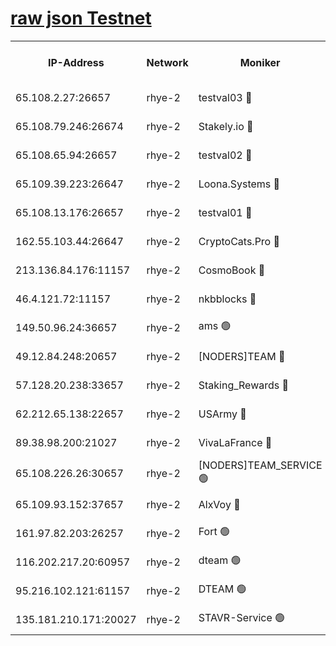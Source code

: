 
[raw json Testnet](https://rpc-check.quickt.stavr.tech/quickt/rpc-quickt-result.json)
=


<table><tr><th>IP-Address</th><th>Network</th><th>Moniker</th><th>Latest Block Height</th><th>Earliest Block Height</th><th>Catching Up</th><th>Tx Index</th><th>Voting Power</th><th>Scan Time</th></tr><tr><td>65.108.2.27:26657</td><td>rhye-2</td><td>testval03 🔴</td><td>669645</td><td>1</td><td>False</td><td>on</td><td>11002050</td><td>2024-02-05T15:22:39.051261450UTC</td></tr><tr><td>65.108.79.246:26674</td><td>rhye-2</td><td>Stakely.io 🔴</td><td>669645</td><td>1</td><td>False</td><td>on</td><td>10010</td><td>2024-02-05T15:22:43.525397693UTC</td></tr><tr><td>65.108.65.94:26657</td><td>rhye-2</td><td>testval02 🔴</td><td>669646</td><td>1</td><td>False</td><td>on</td><td>11002050</td><td>2024-02-05T15:22:46.306817220UTC</td></tr><tr><td>65.109.39.223:26647</td><td>rhye-2</td><td>Loona.Systems 🔴</td><td>669647</td><td>1</td><td>False</td><td>off</td><td>86949</td><td>2024-02-05T15:22:49.355639074UTC</td></tr><tr><td>65.108.13.176:26657</td><td>rhye-2</td><td>testval01 🔴</td><td>669647</td><td>1</td><td>False</td><td>on</td><td>13082010</td><td>2024-02-05T15:22:50.085811865UTC</td></tr><tr><td>162.55.103.44:26647</td><td>rhye-2</td><td>CryptoCats.Pro 🔴</td><td>669652</td><td>1</td><td>False</td><td>off</td><td>9999</td><td>2024-02-05T15:23:20.506951854UTC</td></tr><tr><td>213.136.84.176:11157</td><td>rhye-2</td><td>CosmoBook 🔴</td><td>669651</td><td>65301</td><td>False</td><td>off</td><td>1528057</td><td>2024-02-05T15:23:14.073036090UTC</td></tr><tr><td>46.4.121.72:11157</td><td>rhye-2</td><td>nkbblocks 🔴</td><td>669643</td><td>70101</td><td>False</td><td>off</td><td>81491</td><td>2024-02-05T15:22:30.964296831UTC</td></tr><tr><td>149.50.96.24:36657</td><td>rhye-2</td><td>ams 🟢</td><td>669649</td><td>133501</td><td>False</td><td>on</td><td>0</td><td>2024-02-05T15:23:03.531892825UTC</td></tr><tr><td>49.12.84.248:20657</td><td>rhye-2</td><td>[NODERS]TEAM 🔴</td><td>669649</td><td>146001</td><td>False</td><td>on</td><td>59690</td><td>2024-02-05T15:23:01.085239883UTC</td></tr><tr><td>57.128.20.238:33657</td><td>rhye-2</td><td>Staking_Rewards 🔴</td><td>669646</td><td>149101</td><td>False</td><td>on</td><td>9900</td><td>2024-02-05T15:22:48.966958769UTC</td></tr><tr><td>62.212.65.138:22657</td><td>rhye-2</td><td>USArmy 🔴</td><td>563100</td><td>198001</td><td>False</td><td>on</td><td>59069</td><td>2024-02-05T15:22:38.337157497UTC</td></tr><tr><td>89.38.98.200:21027</td><td>rhye-2</td><td>VivaLaFrance 🔴</td><td>669644</td><td>220501</td><td>False</td><td>off</td><td>10000</td><td>2024-02-05T15:22:33.418967464UTC</td></tr><tr><td>65.108.226.26:30657</td><td>rhye-2</td><td>[NODERS]TEAM_SERVICE 🟢</td><td>669647</td><td>241501</td><td>False</td><td>on</td><td>0</td><td>2024-02-05T15:22:49.719347200UTC</td></tr><tr><td>65.109.93.152:37657</td><td>rhye-2</td><td>AlxVoy 🔴</td><td>669644</td><td>315173</td><td>False</td><td>on</td><td>143351</td><td>2024-02-05T15:22:35.876525153UTC</td></tr><tr><td>161.97.82.203:26257</td><td>rhye-2</td><td>Fort 🟢</td><td>563100</td><td>330438</td><td>False</td><td>on</td><td>0</td><td>2024-02-05T15:22:30.674282416UTC</td></tr><tr><td>116.202.217.20:60957</td><td>rhye-2</td><td>dteam 🟢</td><td>669646</td><td>421794</td><td>False</td><td>on</td><td>0</td><td>2024-02-05T15:22:46.636530303UTC</td></tr><tr><td>95.216.102.121:61157</td><td>rhye-2</td><td>DTEAM 🟢</td><td>657915</td><td>656801</td><td>False</td><td>on</td><td>0</td><td>2024-02-05T15:22:43.873454386UTC</td></tr><tr><td>135.181.210.171:20027</td><td>rhye-2</td><td>STAVR-Service 🟢</td><td>669648</td><td>667501</td><td>False</td><td>on</td><td>0</td><td>2024-02-05T15:22:58.689392464UTC</td></tr></table>
